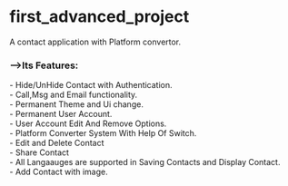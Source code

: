 # first_advanced_project

A contact application with Platform convertor.<br>
<h3>-->Its Features:</h3>
     - Hide/UnHide Contact with Authentication.<br>
     - Call,Msg and Email functionality.<br>
     - Permanent Theme and Ui change.<br>
     - Permanent User Account.<br>
     - User Account Edit And Remove Options.<br>
     - Platform Converter System With Help Of Switch.<br>
     - Edit and Delete Contact<br>
     - Share Contact<br>
     - All Langaauges are supported in Saving Contacts and Display Contact.<br>
     - Add Contact with image.<br>
     

